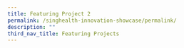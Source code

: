 ```yaml
---
title: Featuring Project 2
permalink: /singhealth-innovation-showcase/permalink/
description: ""
third_nav_title: Featuring Projects
---
```

